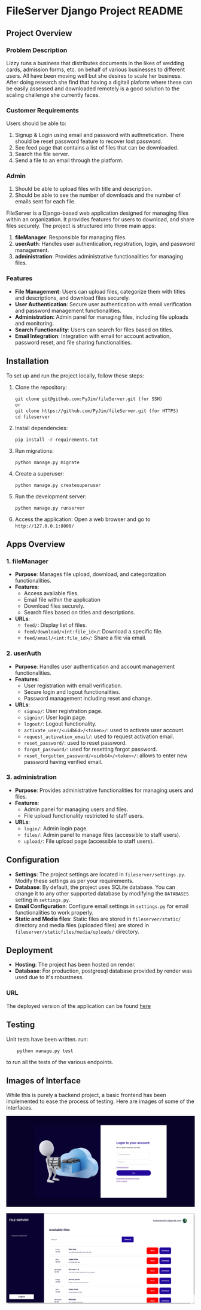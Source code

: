 # FileServer Django Project README

## Project Overview

### Problem Description
Lizzy runs a business that distributes documents in the likes of wedding cards, admission forms, etc. on behalf of various businesses to different users. All have been moving well but she desires to scale her business. After doing research she find that having a digitail plaform where these can be easily assessed and downloaded remotely is a good solution to the scaling challenge she currently faces.

### Customer Requirements
Users should be able to:
1. Signup & Login using email and password with authnetication. There should be reset password feature to recover lost password.
2. See feed page that contains a list of files that can be downloaded.
3. Search the file server.
4. Send a file to an email through the platform.

### Admin
1. Should be able to upload files with title and description.
2. Should be able to see the number of downloads and the number of emails sent for each file.

FileServer is a Django-based web application designed for managing files within an organization. It provides features for users to download, and share files securely. The project is structured into three main apps:

1. **fileManager**: Responsible for managing files.
2. **userAuth**: Handles user authentication, registration, login, and password management.
3. **administration**: Provides administrative functionalities for managing files.

### Features

- **File Management**: Users can upload files, categorize them with titles and descriptions, and download files securely.
- **User Authentication**: Secure user authentication with email verification and password management functionalities.
- **Administration**: Admin panel for managing files, including file uploads and monitoring.
- **Search Functionality**: Users can search for files based on titles.
- **Email Integration**: Integration with email for account activation, password reset, and file sharing functionalities.

## Installation

To set up and run the project locally, follow these steps:

1. Clone the repository:
   ```
   git clone git@github.com:PyJim/fileServer.git (for SSH)
   or
   git clone https://github.com/PyJim/fileServer.git (for HTTPS)
   cd fileserver
   ```

2. Install dependencies:
   ```
   pip install -r requirements.txt
   ```

3. Run migrations:
   ```
   python manage.py migrate
   ```

4. Create a superuser:
   ```
   python manage.py createsuperuser
   ```

5. Run the development server:
   ```
   python manage.py runserver
   ```

6. Access the application:
   Open a web browser and go to `http://127.0.0.1:8000/`

## Apps Overview

### 1. fileManager
- **Purpose**: Manages file upload, download, and categorization functionalities.
- **Features**: 
  - Access available files.
  - Email file within the application
  - Download files securely.
  - Search files based on titles and descriptions.
- **URLs**: 
  - `feed/`: Display list of files.
  - `feed/download/<int:file_id>/`: Download a specific file.
  - `feed/email/<int:file_id>/`: Share a file via email.

### 2. userAuth
- **Purpose**: Handles user authentication and account management functionalities.
- **Features**: 
  - User registration with email verification.
  - Secure login and logout functionalities.
  - Password management including reset and change.
- **URLs**: 
  - `signup/`: User registration page.
  - `signin/`: User login page.
  - `logout/`: Logout functionality.
  - `activate_user/<uidb64>/<token>/`: used to activate user account.
  - `request_activation_email/`: used to request activation email.
  - `reset_password/`: used to reset password.
  - `forgot_password/`: used for resetting forgot password.
  - `reset_forgotten_password/<uidb64>/<token>/`: allows to enter new password having verified email.

### 3. administration
- **Purpose**: Provides administrative functionalities for managing users and files.
- **Features**: 
  - Admin panel for managing users and files.
  - File upload functionality restricted to staff users.
- **URLs**: 
  - `login/`: Admin login page.
  - `files/`: Admin panel to manage files (accessible to staff users).
  - `upload/`: File upload page (accessible to staff users).


## Configuration

- **Settings**: The project settings are located in `fileserver/settings.py`. Modify these settings as per your requirements.
- **Database**: By default, the project uses SQLite database. You can change it to any other supported database by modifying the `DATABASES` setting in `settings.py`.
- **Email Configuration**: Configure email settings in `settings.py` for email functionalities to work properly.
- **Static and Media files**: Static files are stored in `fileserver/static/` directory and media files (uploaded files) are stored in `fileserver/staticfiles/media/uploads/` directory.

## Deployment

- **Hosting**: The project has been hosted on render.
- **Database**: For production, postgresql database provided by render was used due to it's robustness.


### URL
The deployed version of the application can be found [here](https://github.com/)


## Testing

Unit tests have been written. run:

```
    python manage.py test

```
to run all the tests of the various endpoints.


## Images of Interface

While this is purely a backend project, a basic frontend has been implemented to ease the process of testing. Here are images of some of the interfaces.

![Login](login.png)

![Home](home.png)

